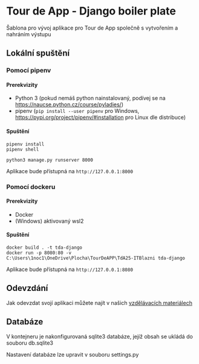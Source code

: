# Tour de App - Django boiler plate

Šablona pro vývoj aplikace pro Tour de App společně s vytvořením a nahráním výstupu

## Lokální spuštění

### Pomocí pipenv

#### Prerekvizity

- Python 3 (pokud nemáš python nainstalovaný, podívej se na https://naucse.python.cz/course/pyladies/)
- pipenv (`pip install --user pipenv` pro Windows, https://pypi.org/project/pipenv/#installation pro Linux dle distribuce)

#### Spuštění

```
pipenv install
pipenv shell
```

```
python3 manage.py runserver 8000
```

Aplikace bude přístupná na `http://127.0.0.1:8000`

### Pomocí dockeru

#### Prerekvizity

- Docker
- (Windows) aktivovaný wsl2

#### Spuštění

```
docker build . -t tda-django
docker run -p 8080:80 -v C:\Users\1noc1\OneDrive\Plocha\TourDeAPP\TdA25-ITBlazni tda-django
```

Aplikace bude přístupná na `http://127.0.0.1:8080`

## Odevzdání

Jak odevzdat svojí aplikaci můžete najít v našich [vzdělávacích materiálech](https://tourde.app/vzdelavaci-materialy/jak-odevzdavat)

## Databáze

V kontejneru je nakonfigurovaná sqlite3 databáze, jejíž obsah se ukládá do souboru
db.sqlite3

Nastavení databáze lze upravit v souboru settings.py
